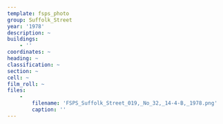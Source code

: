 ```yaml
---
template: fsps_photo
group: Suffolk_Street
year: '1978'
description: ~
buildings:
    - ''
coordinates: ~
heading: ~
classification: ~
section: ~
cell: ~
film_roll: ~
files:
    -
        filename: 'FSPS_Suffolk_Street_019,_No_32,_14-4-B,_1978.png'
        caption: ''
---
```

